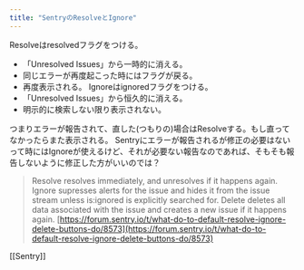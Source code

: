 ```yaml
---
title: "SentryのResolveとIgnore"
---
```


Resolveはresolvedフラグをつける。
- 「Unresolved Issues」から一時的に消える。
- 同じエラーが再度起こった時にはフラグが戻る。
- 再度表示される。
Ignoreはignoredフラグをつける。
- 「Unresolved Issues」から恒久的に消える。
- 明示的に検索しない限り表示されない。

つまりエラーが報告されて、直した(つもりの)場合はResolveする。もし直ってなかったらまた表示される。
Sentryにエラーが報告されるが修正の必要はないって時にはIgnoreが使えるけど、それが必要ない報告なのであれば、そもそも報告しないように修正した方がいいのでは？

> Resolve resolves immediately, and unresolves if it happens again. Ignore supresses alerts for the issue and hides it from the issue stream unless is:ignored is explicitly searched for. Delete deletes all data associated with the issue and creates a new issue if it happens again.
[https://forum.sentry.io/t/what-do-to-default-resolve-ignore-delete-buttons-do/8573](https://forum.sentry.io/t/what-do-to-default-resolve-ignore-delete-buttons-do/8573)

[[Sentry]]
